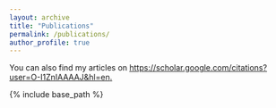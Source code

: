 ```yaml
---
layout: archive
title: "Publications"
permalink: /publications/
author_profile: true
---
```


  You can also find my articles on <u><a href="{{author.googlescholar}}">https://scholar.google.com/citations?user=O-I1ZnIAAAAJ&hl=en</a>.</u>

{% include base_path %}

